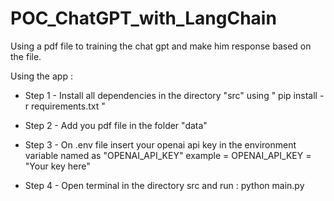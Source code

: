 # POC_ChatGPT_with_LangChain
 Using a pdf file to training the chat gpt and make him response based on the file.

Using the app :

* Step 1 - Install all dependencies in the directory "src" using " pip install -r requirements.txt "

* Step 2 - Add you pdf file in the folder "data"

* Step 3 - On .env file insert your openai api key in the environment variable named as "OPENAI_API_KEY"
    example = OPENAI_API_KEY = "Your key here"

* Step 4 - Open terminal in the directory src and run : python main.py
